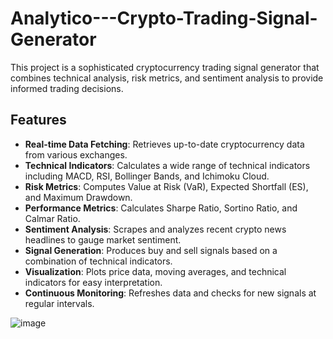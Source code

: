 # Analytico---Crypto-Trading-Signal-Generator
This project is a sophisticated cryptocurrency trading signal generator that combines technical analysis, risk metrics, and sentiment analysis to provide informed trading decisions.

## Features

- **Real-time Data Fetching**: Retrieves up-to-date cryptocurrency data from various exchanges.
- **Technical Indicators**: Calculates a wide range of technical indicators including MACD, RSI, Bollinger Bands, and Ichimoku Cloud.
- **Risk Metrics**: Computes Value at Risk (VaR), Expected Shortfall (ES), and Maximum Drawdown.
- **Performance Metrics**: Calculates Sharpe Ratio, Sortino Ratio, and Calmar Ratio.
- **Sentiment Analysis**: Scrapes and analyzes recent crypto news headlines to gauge market sentiment.
- **Signal Generation**: Produces buy and sell signals based on a combination of technical indicators.
- **Visualization**: Plots price data, moving averages, and technical indicators for easy interpretation.
- **Continuous Monitoring**: Refreshes data and checks for new signals at regular intervals.

![image](https://github.com/user-attachments/assets/835936fa-5ae6-45f2-894f-6689ce225976)

